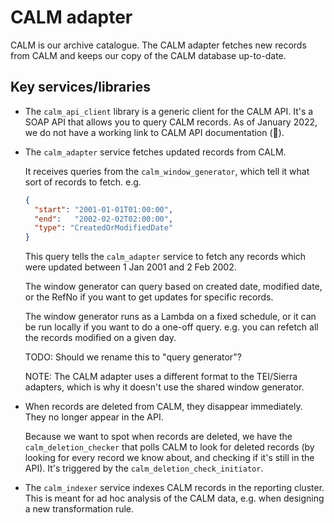 # CALM adapter

CALM is our archive catalogue.
The CALM adapter fetches new records from CALM and keeps our copy of the CALM database up-to-date.

## Key services/libraries

*   The `calm_api_client` library is a generic client for the CALM API.
    It's a SOAP API that allows you to query CALM records.
    As of January 2022, we do not have a working link to CALM API documentation (😬).

*   The `calm_adapter` service fetches updated records from CALM.

    It receives queries from the `calm_window_generator`, which tell it what sort of records to fetch.
    e.g.

    ```json
    {
      "start": "2001-01-01T01:00:00",
      "end":   "2002-02-02T02:00:00",
      "type": "CreatedOrModifiedDate"
    }
    ```

    This query tells the `calm_adapter` service to fetch any records which were updated between 1 Jan 2001 and 2 Feb 2002.

    The window generator can query based on created date, modified date, or the RefNo if you want to get updates for specific records.

    The window generator runs as a Lambda on a fixed schedule, or it can be run locally if you want to do a one-off query.
    e.g. you can refetch all the records modified on a given day.

    TODO: Should we rename this to "query generator"?

    NOTE: The CALM adapter uses a different format to the TEI/Sierra adapters, which is why it doesn't use the shared window generator.

*   When records are deleted from CALM, they disappear immediately.
    They no longer appear in the API.

    Because we want to spot when records are deleted, we have the `calm_deletion_checker` that polls CALM to look for deleted records (by looking for every record we know about, and checking if it's still in the API).
    It's triggered by the `calm_deletion_check_initiator`.

*   The `calm_indexer` service indexes CALM records in the reporting cluster.
    This is meant for ad hoc analysis of the CALM data, e.g. when designing a new transformation rule.
